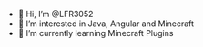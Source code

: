 - 👋 Hi, I’m @LFR3052
- 👀 I’m interested in Java, Angular and Minecraft
- 🌱 I’m currently learning Minecraft Plugins

<!---
LFR3052/LFR3052 is a ✨ special ✨ repository because its `README.md` (this file) appears on your GitHub profile.
You can click the Preview link to take a look at your changes.
--->
